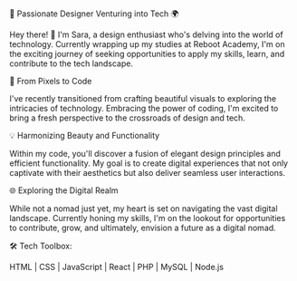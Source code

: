 🎨 Passionate Designer Venturing into Tech 🌍

Hey there! 👋 I'm Sara, a design enthusiast who's delving into the world of technology. Currently wrapping up my studies at Reboot Academy, I'm on the exciting journey of seeking opportunities to apply my skills, learn, and contribute to the tech landscape.

🚀 From Pixels to Code

I've recently transitioned from crafting beautiful visuals to exploring the intricacies of technology. Embracing the power of coding, I'm excited to bring a fresh perspective to the crossroads of design and tech.

💡 Harmonizing Beauty and Functionality

Within my code, you'll discover a fusion of elegant design principles and efficient functionality. My goal is to create digital experiences that not only captivate with their aesthetics but also deliver seamless user interactions.

🌐 Exploring the Digital Realm

While not a nomad just yet, my heart is set on navigating the vast digital landscape. Currently honing my skills, I'm on the lookout for opportunities to contribute, grow, and ultimately, envision a future as a digital nomad.

🛠️ Tech Toolbox:

HTML | CSS | JavaScript | React | PHP | MySQL | Node.js

